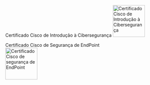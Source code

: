 Certificado Cisco de Introdução à Cibersegurança
<a href="https://images.credly.com/size/340x340/images/af8c6b4e-fc31-47c4-8dcb-eb7a2065dc5b/I2CS__1_.png" target="_blank"><img src="https://github.com/user-attachments/assets/5fb97673-0f04-45ac-8699-a218a5c792bf)](https://images.credly.com/size/340x340/images/af8c6b4e-fc31-47c4-8dcb-eb7a2065dc5b/I2CS__1_.png" alt="Certificado Cisco de Introdução à Cibersegurança" width="100"></a>

Certificado Cisco de Segurança de EndPoint<br>
<a href="https://www.credly.com/badges/b84f8353-a204-4873-99b7-470dfe37e8f7" target="_blank"><img src="https://images.credly.com/size/340x340/images/0ca5f542-fb5e-4a22-9b7a-c1a1ce4c3db7/EndpointSecurity.png" alt="Certificado Cisco de segurança de EndPoint" width="100"/></a>
